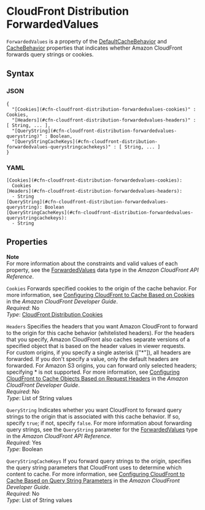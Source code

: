 # CloudFront Distribution ForwardedValues<a name="aws-properties-cloudfront-distribution-forwardedvalues"></a>

`ForwardedValues` is a property of the [DefaultCacheBehavior](aws-properties-cloudfront-distribution-defaultcachebehavior.md) and [CacheBehavior](aws-properties-cloudfront-distribution-cachebehavior.md) properties that indicates whether Amazon CloudFront forwards query strings or cookies\.

## Syntax<a name="w13ab1c21c10c60c14c48b5"></a>

### JSON<a name="aws-properties-cloudfront-distribution-forwardedvalues-syntax.json"></a>

```
{
  "[Cookies](#cfn-cloudfront-distribution-forwardedvalues-cookies)" : Cookies,
  "[Headers](#cfn-cloudfront-distribution-forwardedvalues-headers)" : [ String, ... ],
  "[QueryString](#cfn-cloudfront-distribution-forwardedvalues-querystring)" : Boolean,
  "[QueryStringCacheKeys](#cfn-cloudfront-distribution-forwardedvalues-querystringcachekeys)" : [ String, ... ]
}
```

### YAML<a name="aws-properties-cloudfront-distribution-forwardedvalues-syntax.yaml"></a>

```
[Cookies](#cfn-cloudfront-distribution-forwardedvalues-cookies):
  Cookies
[Headers](#cfn-cloudfront-distribution-forwardedvalues-headers):
  - String
[QueryString](#cfn-cloudfront-distribution-forwardedvalues-querystring): Boolean
[QueryStringCacheKeys](#cfn-cloudfront-distribution-forwardedvalues-querystringcachekeys):
  - String
```

## Properties<a name="w13ab1c21c10c60c14c48b7"></a>

**Note**  
For more information about the constraints and valid values of each property, see the [ForwardedValues](https://docs.aws.amazon.com/cloudfront/latest/APIReference/API_ForwardedValues.html) data type in the *Amazon CloudFront API Reference*\.

`Cookies`  <a name="cfn-cloudfront-distribution-forwardedvalues-cookies"></a>
Forwards specified cookies to the origin of the cache behavior\. For more information, see [Configuring CloudFront to Cache Based on Cookies](https://docs.aws.amazon.com/AmazonCloudFront/latest/DeveloperGuide/Cookies.html) in the *Amazon CloudFront Developer Guide*\.  
*Required*: No  
*Type*: [CloudFront Distribution Cookies](aws-properties-cloudfront-distribution-cookies.md)

`Headers`  <a name="cfn-cloudfront-distribution-forwardedvalues-headers"></a>
Specifies the headers that you want Amazon CloudFront to forward to the origin for this cache behavior \(whitelisted headers\)\. For the headers that you specify, Amazon CloudFront also caches separate versions of a specified object that is based on the header values in viewer requests\.  
For custom origins, if you specify a single asterisk \(\["\*"\]\), all headers are forwarded\. If you don't specify a value, only the default headers are forwarded\. For Amazon S3 origins, you can forward only selected headers; specifying \* is not supported\. For more information, see [Configuring CloudFront to Cache Objects Based on Request Headers](https://docs.aws.amazon.com/AmazonCloudFront/latest/DeveloperGuide/header-caching.html) in the *Amazon CloudFront Developer Guide*\.  
*Required*: No  
*Type*: List of String values

`QueryString`  <a name="cfn-cloudfront-distribution-forwardedvalues-querystring"></a>
Indicates whether you want CloudFront to forward query strings to the origin that is associated with this cache behavior\. If so, specify `true`; if not, specify `false`\. For more information about forwarding query strings, see the `QueryString` parameter for the [ForwardedValues](http://docs.aws.amazon.com/cloudfront/latest/APIReference/API_ForwardedValues.html) type in the *Amazon CloudFront API Reference*\.  
*Required*: Yes  
*Type*: Boolean

`QueryStringCacheKeys`  <a name="cfn-cloudfront-distribution-forwardedvalues-querystringcachekeys"></a>
If you forward query strings to the origin, specifies the query string parameters that CloudFront uses to determine which content to cache\. For more information, see [Configuring CloudFront to Cache Based on Query String Parameters](https://docs.aws.amazon.com/AmazonCloudFront/latest/DeveloperGuide/QueryStringParameters.html) in the *Amazon CloudFront Developer Guide*\.  
*Required*: No  
*Type*: List of String values